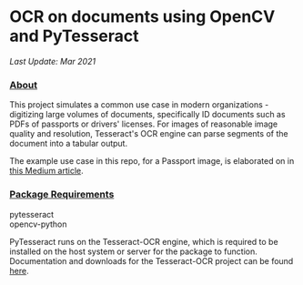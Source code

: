 # OCR on documents using OpenCV and PyTesseract
_Last Update: Mar 2021_

### <ins>About</ins>
This project simulates a common use case in modern organizations - digitizing large volumes of documents, specifically ID documents such as PDFs of passports or drivers' licenses.
For images of reasonable image quality and resolution, Tesseract's OCR engine can parse segments of the document into a tabular output.

The example use case in this repo, for a Passport image, is elaborated on in [this Medium article](https://medium.com/p/edc10b5ecb62).

### <ins>Package Requirements</ins>
pytesseract <br>
opencv-python

PyTesseract runs on the Tesseract-OCR engine, which is required to be installed on the host system or server for the package to function. Documentation and downloads for the Tesseract-OCR project can be found [here](https://tesseract-ocr.github.io/tessdoc/Downloads.html).